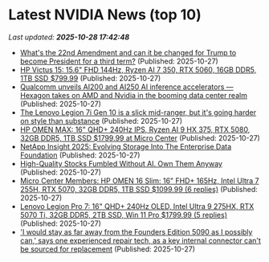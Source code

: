 # Latest NVIDIA News (top 10)
_Last updated: **2025-10-28 17:42:48**_

- [What's the 22nd Amendment and can it be changed for Trump to become President for a third term?](https://economictimes.indiatimes.com/news/international/us/whats-the-22nd-amendment-and-can-it-be-changed-for-trump-to-become-president-for-a-third-term/articleshow/124853858.cms) (Published: 2025-10-27)
- [HP Victus 15: 15.6" FHD 144Hz, Ryzen AI 7 350, RTX 5060, 16GB DDR5, 1TB SSD $799.99](https://slickdeals.net/f/18738346-hp-victus-15-15-6-fhd-144hz-ryzen-ai-7-350-rtx-5060-16gb-ddr5-1tb-ssd-799-99) (Published: 2025-10-27)
- [Qualcomm unveils AI200 and AI250 AI inference accelerators — Hexagon takes on AMD and Nvidia in the booming data center realm](https://www.tomshardware.com/tech-industry/artificial-intelligence/qualcomm-unveils-ai200-and-ai250-ai-inference-accelerators-hexagon-takes-on-amd-and-nvidia-in-the-booming-data-center-realm) (Published: 2025-10-27)
- [The Lenovo Legion 7i Gen 10 is a slick mid-ranger, but it's going harder on style than substance](https://www.gamesradar.com/hardware/laptops/lenovo-legion-7i-gen-10-review/) (Published: 2025-10-27)
- [HP OMEN MAX: 16" QHD+ 240Hz IPS, Ryzen AI 9 HX 375, RTX 5080, 32GB DDR5, 1TB SSD $1799.99 at Micro Center](https://slickdeals.net/f/18738322-hp-omen-max-16-qhd-240hz-ips-ryzen-ai-9-hx-375-rtx-5080-32gb-ddr5-1tb-ssd-1799-99-at-micro-center) (Published: 2025-10-27)
- [NetApp Insight 2025: Evolving Storage Into The Enterprise Data Foundation](https://www.forrester.com/blogs/netapp-insight-2025-evolving-storage-into-the-enterprise-data-foundation/) (Published: 2025-10-27)
- [High-Quality Stocks Fumbled Without AI. Own Them Anyway](https://biztoc.com/x/94b00a956f52755f) (Published: 2025-10-27)
- [Micro Center Members: HP OMEN 16 Slim: 16" FHD+ 165Hz, Intel Ultra 7 255H, RTX 5070, 32GB DDR5, 1TB SSD $1099.99 (6 replies)](https://slickdeals.net/f/18738301-micro-center-members-hp-omen-16-slim-16-fhd-165hz-intel-ultra-7-255h-rtx-5070-32gb-ddr5-1tb-ssd-1099-99) (Published: 2025-10-27)
- [Lenovo Legion Pro 7: 16" QHD+ 240Hz OLED, Intel Ultra 9 275HX, RTX 5070 Ti, 32GB DDR5, 2TB SSD, Win 11 Pro $1799.99 (5 replies)](https://slickdeals.net/f/18738277-lenovo-legion-pro-7-16-qhd-240hz-oled-intel-ultra-9-275hx-rtx-5070-ti-32gb-ddr5-2tb-ssd-win-11-pro-1799-99) (Published: 2025-10-27)
- ['I would stay as far away from the Founders Edition 5090 as I possibly can,' says one experienced repair tech, as a key internal connector can't be sourced for replacement](https://www.pcgamer.com/hardware/graphics-cards/i-would-stay-as-far-away-from-the-founders-edition-5090-as-i-possibly-can-says-one-experienced-repair-tech-as-a-key-internal-connector-cant-be-sourced-for-replacement/) (Published: 2025-10-27)
